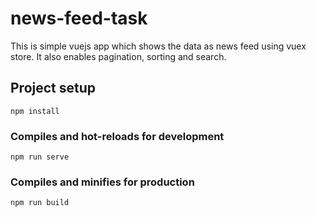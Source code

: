 # news-feed-task

This is simple vuejs app which shows the data as news feed using vuex store. It also enables pagination, sorting and search.

## Project setup

```
npm install
```

### Compiles and hot-reloads for development

```
npm run serve
```

### Compiles and minifies for production

```
npm run build
```
